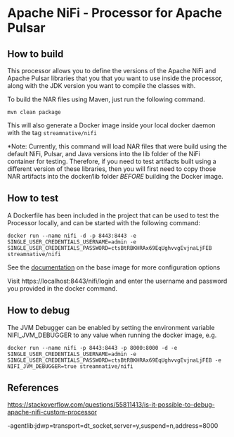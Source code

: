 # Apache NiFi - Processor for Apache Pulsar

## How to build

This processor allows you to define the versions of the Apache NiFi and Apache Pulsar libraries that you that you want to use inside the processor, along with the JDK version you want to compile the classes with. 

To build the NAR files using Maven, just run the following command. 

`mvn clean package`

This will also generate a Docker image inside your local docker daemon with the tag `streamnative/nifi`

*Note: Currently, this command will load NAR files that were build using the default NiFi, Pulsar, and Java versions
into the lib folder of the NiFi container for testing. Therefore, if you need to test artifacts built using a
different version of these libraries, then you will first need to copy those NAR artifacts into the docker/lib folder *BEFORE* building
the Docker image.

## How to test

A Dockerfile has been included in the project that can be used to test the Processor locally, and can be started with the following command:

`docker run --name nifi -d -p 8443:8443 -e SINGLE_USER_CREDENTIALS_USERNAME=admin -e SINGLE_USER_CREDENTIALS_PASSWORD=ctsBtRBKHRAx69EqUghvvgEvjnaLjFEB streamnative/nifi`

See the [documentation](https://hub.docker.com/r/apache/nifi) on the base image for more configuration options

Visit https://localhost:8443/nifi/login and enter the username and password you provided in the docker command.

## How to debug

The JVM Debugger can be enabled by setting the environment variable NIFI_JVM_DEBUGGER to any value when running the docker image, e.g.

`docker run --name nifi -p 8443:8443 -p 8000:8000 -d -e SINGLE_USER_CREDENTIALS_USERNAME=admin -e SINGLE_USER_CREDENTIALS_PASSWORD=ctsBtRBKHRAx69EqUghvvgEvjnaLjFEB -e NIFI_JVM_DEBUGGER=true streamnative/nifi`

## References
https://stackoverflow.com/questions/55811413/is-it-possible-to-debug-apache-nifi-custom-processor

-agentlib:jdwp=transport=dt_socket,server=y,suspend=n,address=8000